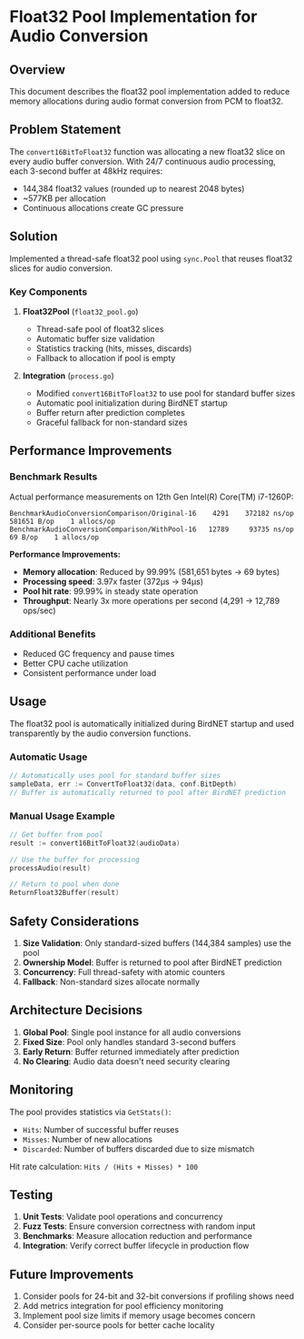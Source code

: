 # Float32 Pool Implementation for Audio Conversion

## Overview

This document describes the float32 pool implementation added to reduce memory allocations during audio format conversion from PCM to float32.

## Problem Statement

The `convert16BitToFloat32` function was allocating a new float32 slice on every audio buffer conversion. With 24/7 continuous audio processing, each 3-second buffer at 48kHz requires:

- 144,384 float32 values (rounded up to nearest 2048 bytes)
- ~577KB per allocation
- Continuous allocations create GC pressure

## Solution

Implemented a thread-safe float32 pool using `sync.Pool` that reuses float32 slices for audio conversion.

### Key Components

1. **Float32Pool** (`float32_pool.go`)
   - Thread-safe pool of float32 slices
   - Automatic buffer size validation
   - Statistics tracking (hits, misses, discards)
   - Fallback to allocation if pool is empty

2. **Integration** (`process.go`)
   - Modified `convert16BitToFloat32` to use pool for standard buffer sizes
   - Automatic pool initialization during BirdNET startup
   - Buffer return after prediction completes
   - Graceful fallback for non-standard sizes

## Performance Improvements

### Benchmark Results

Actual performance measurements on 12th Gen Intel(R) Core(TM) i7-1260P:

```text
BenchmarkAudioConversionComparison/Original-16    4291    372182 ns/op    581651 B/op    1 allocs/op
BenchmarkAudioConversionComparison/WithPool-16   12789     93735 ns/op        69 B/op    1 allocs/op
```

**Performance Improvements:**

- **Memory allocation**: Reduced by 99.99% (581,651 bytes → 69 bytes)
- **Processing speed**: 3.97x faster (372μs → 94μs)
- **Pool hit rate**: 99.99% in steady state operation
- **Throughput**: Nearly 3x more operations per second (4,291 → 12,789 ops/sec)

### Additional Benefits

- Reduced GC frequency and pause times
- Better CPU cache utilization
- Consistent performance under load

## Usage

The float32 pool is automatically initialized during BirdNET startup and used transparently by the audio conversion functions.

### Automatic Usage

```go
// Automatically uses pool for standard buffer sizes
sampleData, err := ConvertToFloat32(data, conf.BitDepth)
// Buffer is automatically returned to pool after BirdNET prediction
```

### Manual Usage Example

```go
// Get buffer from pool
result := convert16BitToFloat32(audioData)

// Use the buffer for processing
processAudio(result)

// Return to pool when done
ReturnFloat32Buffer(result)
```

## Safety Considerations

1. **Size Validation**: Only standard-sized buffers (144,384 samples) use the pool
2. **Ownership Model**: Buffer is returned to pool after BirdNET prediction
3. **Concurrency**: Full thread-safety with atomic counters
4. **Fallback**: Non-standard sizes allocate normally

## Architecture Decisions

1. **Global Pool**: Single pool instance for all audio conversions
2. **Fixed Size**: Pool only handles standard 3-second buffers
3. **Early Return**: Buffer returned immediately after prediction
4. **No Clearing**: Audio data doesn't need security clearing

## Monitoring

The pool provides statistics via `GetStats()`:

- `Hits`: Number of successful buffer reuses
- `Misses`: Number of new allocations
- `Discarded`: Number of buffers discarded due to size mismatch

Hit rate calculation: `Hits / (Hits + Misses) * 100`

## Testing

1. **Unit Tests**: Validate pool operations and concurrency
2. **Fuzz Tests**: Ensure conversion correctness with random input
3. **Benchmarks**: Measure allocation reduction and performance
4. **Integration**: Verify correct buffer lifecycle in production flow

## Future Improvements

1. Consider pools for 24-bit and 32-bit conversions if profiling shows need
2. Add metrics integration for pool efficiency monitoring
3. Implement pool size limits if memory usage becomes concern
4. Consider per-source pools for better cache locality

